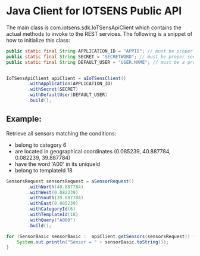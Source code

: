 # Java Client for IOTSENS Public API

The main class is com.iotsens.sdk.IoTSensApiClient which contains the actual methods to invoke to the REST services. The following is a snippet of how to initialize this class:

```java
public static final String APPLICATION_ID = "APPID"; // must be proper application identifier
public static final String SECRET = "SECRETWORD"; // must be proper secret 
public static final String DEFAULT_USER = "USER.NAME"; // must be a proper user


IoTSensApiClient apiClient = aIoTSensClient()
		.withApplication(APPLICATION_ID)
		.withSecret(SECRET)
		.withDefaultUser(DEFAULT_USER)
		.build();
```


## Example:

Retrieve all sensors matching the conditions:
*	belong to category 6
*	are located in geographical coordinates (0.085239, 40.887784, 0.082239, 39.887784) 
* have the word 'A00' in its uniqueId
* belong to templateId 18

```java
SensorsRequest sensorsRequest = aSensorRequest()
		.withNorth(40.887784)
		.withWest(0.082239)
		.withSouth(39.887784)
		.withEast(0.085239)
		.withCategoryId(6)
		.withTemplateId(18)
		.withQuery("A000")
		.build();

for (SensorBasic sensorBasic :  apiClient.getSensors(sensorsRequest)) {
	System.out.println("Sensor = " + sensorBasic.toString());
}
```
